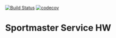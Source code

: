 [![Build Status](https://travis-ci.org/stlkralexdemo/SportmasterService.svg?branch=master)](https://travis-ci.org/stlkralexdemo/SportmasterService)
[![codecov](https://codecov.io/gh/stlkralexdemo/SportmasterService/branch/master/graph/badge.svg)](https://codecov.io/gh/stlkralexdemo/SportmasterService)
# Sportmaster Service HW
